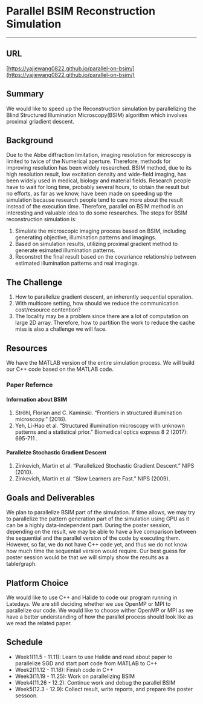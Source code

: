 
# Parallel BSIM Reconstruction Simulation

---

## URL
[https://yajiewang0822.github.io/parallel-on-bsim/](https://yajiewang0822.github.io/parallel-on-bsim/)
## Summary
We would like to speed up the Reconstruction simulation by parallelizing the Blind Structured Illumination Microscopy(BSIM) algorithm which involves proximal griadient descent.
## Background
Due to the Abbe diffraction limitation, imaging resolution for microscopy is limited to twice of the Numerical aperture. Therefore, methods for improving resolution has been widely researched. 
BSIM method, due to its high resolution result, low excitation density and wide-field imaging, has been widely used in medical, biology and material fields. Research people have to wait for long time, probably several hours, to obtain the result but no efforts, as far as we know, have been made on speeding up the simulation because research people tend to care more about the result instead of the execution time. Therefore, parallel on BSIM method is an interesting and valuable idea to do some researches. 
The steps for BSIM reconstruction simulation is:
1. Simulate the microscopic imaging process based on BSIM, including generating objective, illumination patterns and imagings. 
2. Based on simulation results, utilizing proximal gradient method to generate esimated illumination patterns.
3. Reconstrct the final result based on the covariance relationship between estimated illumination patterns and real imagings.

## The Challenge
1. How to parallelize gradient descent, an inherently sequential operation. 
2. With multicore setting, how should we reduce the communication cost/resource contention? 
3. The locality may be a problem since there are a lot of computation on large 2D array. Therefore, how to partition the work to reduce the cache miss is also a challenge we will face.

## Resources 
We have the MATLAB version of the entire simulation process. We will build our C++ code based on the MATLAB code.
### Paper Refernce 
#### Information about BSIM 
1. Ströhl, Florian and C. Kaminski. “Frontiers in structured illumination microscopy.” (2016).
2. Yeh, Li-Hao et al. “Structured illumination microscopy with unknown patterns and a statistical prior.” Biomedical optics express 8 2 (2017): 695-711 .

#### Parallelze Stochastic Gradient Descent
1. Zinkevich, Martin et al. “Parallelized Stochastic Gradient Descent.” NIPS (2010).
2. Zinkevich, Martin et al. “Slow Learners are Fast.” NIPS (2009).

## Goals and Deliverables 
We plan to parallelize BSIM part of the simulation. If time allows, we may try to parallelize the pattern generation part of the simulation using GPU as it can be a highly data-independent part. 
During the poster session, depending on the result, we may be able to have a live comparison between the sequential and the parallel version of the code by executing them. However, so far, we do not have C++ code yet, and thus we do not know how much time the sequentail version would require. Our best guess for poster session would be that we will simply show the results as a table/graph. 

## Platform Choice 
We would like to use C++ and Halide to code our program running in Latedays. 
We are still deciding whether we use OpenMP or MPI to parallelize our code. We would like to choose wither OpenMP or MPI as we have a better understanding of how the parallel process should look like as we read the related paper.

## Schedule 
- Week1(11.5  - 11.11): Learn to use Halide and read about paper to parallelize SGD and start port code from MATLAB to C++
- Week2(11.12 - 11.18): Finish code in C++
- Week3(11.19 - 11.25): Work on parallelizing BSIM
- Week4(11.26 - 12.2):  Continue work and debug the parallel BSIM
- Week5(12.3  - 12.9):  Collect result, write reports, and prepare the poster sessoon. 
